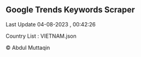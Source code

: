 

## Google Trends Keywords Scraper 
 
Last Update 04-08-2023 , 00:42:26

Country List :
VIETNAM.json



© Abdul Muttaqin 
